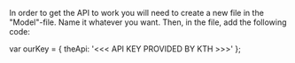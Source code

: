 In order to get the API to work you will need to create a new file in the "Model"-file. Name it whatever you want. Then, in the file, add the following code:

var ourKey = {
    theApi: '<<< API KEY PROVIDED BY KTH >>>'
};
